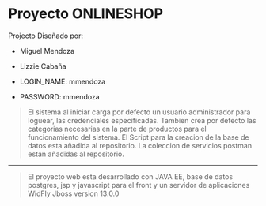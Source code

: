 #  Proyecto ONLINESHOP

Projecto Diseñado por:

* Miguel Mendoza 
* Lizzie Cabaña   


* LOGIN_NAME: mmendoza
* PASSWORD: mmendoza

> El sistema al iniciar carga por defecto un usuario administrador para loguear, las credenciales especificadas. Tambien crea por defecto las categorias necesarias en la parte de productos para el funcionamiento del sistema.
> El Script para la creacion de la base de datos esta añadida al repositorio.
> La coleccion de servicios postman estan añadidas al repositorio. 

---------------------------------------------------------------------
> El proyecto web esta desarrollado con JAVA EE, base de datos postgres, jsp y javascript para el front y un servidor de aplicaciones WidFly Jboss version 
13.0.0
